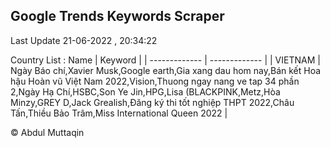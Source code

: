 

## Google Trends Keywords Scraper 
 
Last Update 21-06-2022 , 20:34:22

Country List :
 Name  | Keyword |
| ------------- | ------------- |
| VIETNAM | Ngày Báo chí,Xavier Musk,Google earth,Gia xang dau hom nay,Bán kết Hoa hậu Hoàn vũ Việt Nam 2022,Vision,Thuong ngay nang ve tap 34 phần 2,Ngày Hạ Chí,HSBC,Son Ye Jin,HPG,Lisa (BLACKPINK,Metz,Hòa Minzy,GREY D,Jack Grealish,Đăng ký thi tốt nghiệp THPT 2022,Châu Tấn,Thiều Bảo Trâm,Miss International Queen 2022 |



© Abdul Muttaqin 
